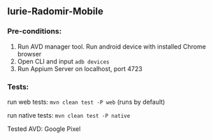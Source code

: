 ## Iurie-Radomir-Mobile

### **Pre-conditions:**

1. Run AVD manager tool. Run android device with installed Chrome browser
2. Open CLI and input `adb devices`
3. Run Appium Server on localhost, port 4723

### **Tests:**

run web tests: `mvn clean test -P web` (runs by default)

run native tests: `mvn clean test -P native`

Tested AVD: Google Pixel
